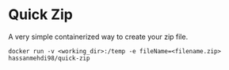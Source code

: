 # Quick Zip
A very simple containerized way to create your zip file.

```
docker run -v <working_dir>:/temp -e fileName=<filename.zip> hassanmehdi98/quick-zip
```